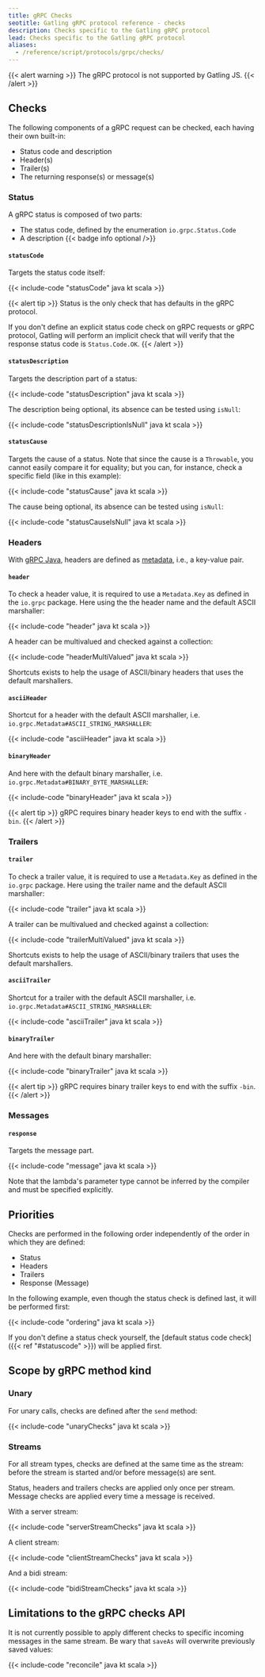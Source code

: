 ```yaml
---
title: gRPC Checks
seotitle: Gatling gRPC protocol reference - checks
description: Checks specific to the Gatling gRPC protocol
lead: Checks specific to the Gatling gRPC protocol
aliases:
  - /reference/script/protocols/grpc/checks/
---
```


{{< alert warning >}}
The gRPC protocol is not supported by Gatling JS.
{{< /alert >}}

## Checks

The following components of a gRPC request can be checked, each having their own built-in:

- Status code and description
- Header(s)
- Trailer(s)
- The returning response(s) or message(s)

### Status

A gRPC status is composed of two parts:

- The status code, defined by the enumeration `io.grpc.Status.Code`
- A description {{< badge info optional />}}

#### `statusCode`

Targets the status code itself:

{{< include-code "statusCode" java kt scala >}}

{{< alert tip >}}
Status is the only check that has defaults in the gRPC protocol.

If you don't define an explicit status code check on gRPC requests or gRPC protocol, Gatling will perform an implicit
check that will verify that the response status code is `Status.Code.OK`.
{{< /alert >}}

#### `statusDescription`

Targets the description part of a status:

{{< include-code "statusDescription" java kt scala >}}

The description being optional, its absence can be tested using `isNull`:

{{< include-code "statusDescriptionIsNull" java kt scala >}}

#### `statusCause`

Targets the cause of a status. Note that since the cause is a `Throwable`, you cannot easily compare it for equality;
but you can, for instance, check a specific field (like in this example):

{{< include-code "statusCause" java kt scala >}}

The cause being optional, its absence can be tested using `isNull`:

{{< include-code "statusCauseIsNull" java kt scala >}}

### Headers

With [gRPC Java](https://github.com/grpc/grpc-java),
headers are defined as [metadata](https://grpc.io/docs/guides/metadata/), i.e., a key-value pair.

#### `header`

To check a header value, it is required to use a `Metadata.Key` as defined in the `io.grpc` package. Here using the
the header name and the default ASCII marshaller:

{{< include-code "header" java kt scala >}}

A header can be multivalued and checked against a collection:

{{< include-code "headerMultiValued" java kt scala >}}

Shortcuts exists to help the usage of ASCII/binary headers that uses the default marshallers.

#### `asciiHeader`

Shortcut for a header with the default ASCII marshaller, i.e. `io.grpc.Metadata#ASCII_STRING_MARSHALLER`:

{{< include-code "asciiHeader" java kt scala >}}

#### `binaryHeader`

And here with the default binary marshaller, i.e. `io.grpc.Metadata#BINARY_BYTE_MARSHALLER`:

{{< include-code "binaryHeader" java kt scala >}}

{{< alert tip >}}
gRPC requires binary header keys to end with the suffix `-bin`.
{{< /alert >}}

### Trailers

#### `trailer`

To check a trailer value, it is required to use a `Metadata.Key` as defined in the `io.grpc` package. Here using the
trailer name and the default ASCII marshaller:

{{< include-code "trailer" java kt scala >}}

A trailer can be multivalued and checked against a collection:

{{< include-code "trailerMultiValued" java kt scala >}}

Shortcuts exists to help the usage of ASCII/binary trailers that uses the default marshallers.

#### `asciiTrailer`

Shortcut for a trailer with the default ASCII marshaller, i.e. `io.grpc.Metadata#ASCII_STRING_MARSHALLER`:

{{< include-code "asciiTrailer" java kt scala >}}

#### `binaryTrailer`

And here with the default binary marshaller:

{{< include-code "binaryTrailer" java kt scala >}}

{{< alert tip >}}
gRPC requires binary trailer keys to end with the suffix `-bin`.
{{< /alert >}}

### Messages

#### `response`

Targets the message part. 

{{< include-code "message" java kt scala >}}

Note that the lambda's parameter type cannot be inferred by the compiler and must be specified explicitly.

## Priorities

Checks are performed in the following order independently of the order in which they are defined:

- Status
- Headers
- Trailers
- Response (Message) 

In the following example, even though the status check is defined last, it will be performed first:

{{< include-code "ordering" java kt scala >}} 

If you don't define a status check yourself, the [default status code check]({{< ref "#statuscode" >}})
will be applied first.

## Scope by gRPC method kind

### Unary

For unary calls, checks are defined after the `send` method:

{{< include-code "unaryChecks" java kt scala >}}

### Streams

For all stream types, checks are defined at the same time as the stream: before the stream is started and/or before
message(s) are sent.

Status, headers and trailers checks are applied only once per stream. Message checks are applied every time a message is
received.

With a server stream:

{{< include-code "serverStreamChecks" java kt scala >}}

A client stream:

{{< include-code "clientStreamChecks" java kt scala >}}

And a bidi stream:

{{< include-code "bidiStreamChecks" java kt scala >}}

## Limitations to the gRPC checks API

It is not currently possible to apply different checks to specific incoming messages in the same stream. Be wary that
`saveAs` will overwrite previously saved values:

{{< include-code "reconcile" java kt scala >}}
